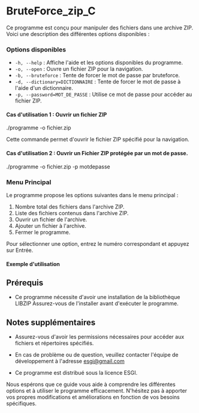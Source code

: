 # BruteForce_zip_C

Ce programme est conçu pour manipuler des fichiers dans une archive ZIP. Voici une description des différentes options disponibles :

### Options disponibles

- `-h, --help` : Affiche l'aide et les options disponibles du programme.
- `-o, --open` : Ouvre un fichier ZIP pour la navigation.
- `-b, --bruteforce` : Tente de forcer le mot de passe par bruteforce.
- `-d, --dictionary=DICTIONNAIRE` : Tente de forcer le mot de passe à l'aide d'un dictionnaire.
- `-p, --password=MOT_DE_PASSE` : Utilise ce mot de passe pour accéder au fichier ZIP.


#### Cas d'utilisation 1 : Ouvrir un fichier ZIP

./programme -o fichier.zip

Cette commande permet d'ouvrir le fichier ZIP spécifié pour la navigation.

#### Cas d'utilisation 2 : Ouvrir un Fichier ZIP protégée par un mot de passe.

./programme -o fichier.zip -p motdepasse

### Menu Principal

Le programme propose les options suivantes dans le menu principal :

1. Nombre total des fichiers dans l'archive ZIP.
2. Liste des fichiers contenus dans l'archive ZIP.
3. Ouvrir un fichier de l'archive.
4. Ajouter un fichier à l'archive.
5. Fermer le programme.

Pour sélectionner une option, entrez le numéro correspondant et appuyez sur Entrée.

#### Exemple d'utilisation


## Prérequis

- Ce programme nécessite d'avoir une installation de la bibliothèque LIBZIP Assurez-vous de l'installer avant d'exécuter le programme.

## Notes supplémentaires

- Assurez-vous d'avoir les permissions nécessaires pour accéder aux fichiers et répertoires spécifiés.

- En cas de problème ou de question, veuillez contacter l'équipe de développement à l'adresse esgi@gmail.com

- Ce programme est distribué sous la licence ESGI.

Nous espérons que ce guide vous aide à comprendre les différentes options et à utiliser le programme efficacement. N'hésitez pas à apporter vos propres modifications et améliorations en fonction de vos besoins spécifiques.